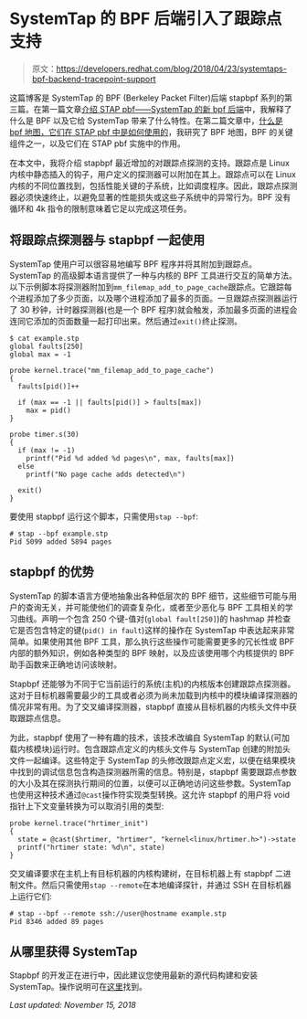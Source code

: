 # SystemTap 的 BPF 后端引入了跟踪点支持

> 原文：<https://developers.redhat.com/blog/2018/04/23/systemtaps-bpf-backend-tracepoint-support>

这篇博客是 SystemTap 的 BPF (Berkeley Packet Filter)后端 stapbpf 系列的第三篇。在第一篇文章[介绍 STAP pbf——SystemTap 的新 bpf 后端](https://developers.redhat.com/blog/2017/12/13/introducing-stapbpf-systemtaps-new-bpf-backend/)中，我解释了什么是 BPF 以及它给 SystemTap 带来了什么特性。在第二篇文章中，[什么是 bpf 地图，它们在 STAP pbf 中是如何使用的](https://developers.redhat.com/blog/2017/12/15/bpf-maps-used-stapbpf/)，我研究了 BPF 地图，BPF 的关键组件之一，以及它们在 STAP pbf 实施中的作用。

在本文中，我将介绍 stapbpf 最近增加的对跟踪点探测的支持。跟踪点是 Linux 内核中静态插入的钩子，用户定义的探测器可以附加在其上。跟踪点可以在 Linux 内核的不同位置找到，包括性能关键的子系统，比如调度程序。因此，跟踪点探测器必须快速终止，以避免显著的性能损失或这些子系统中的异常行为。BPF 没有循环和 4k 指令的限制意味着它足以完成这项任务。

## 将跟踪点探测器与 stapbpf 一起使用

SystemTap 使用户可以很容易地编写 BPF 程序并将其附加到跟踪点。SystemTap 的高级脚本语言提供了一种与内核的 BPF 工具进行交互的简单方法。以下示例脚本将探测器附加到`mm_filemap_add_to_page_cache`跟踪点。它跟踪每个进程添加了多少页面，以及哪个进程添加了最多的页面。一旦跟踪点探测器运行了 30 秒钟，计时器探测器(也是一个 BPF 程序)就会触发，添加最多页面的进程会连同它添加的页面数量一起打印出来。然后通过`exit()`终止探测。

```
$ cat example.stp
global faults[250]
global max = -1

probe kernel.trace("mm_filemap_add_to_page_cache")
{
  faults[pid()]++

  if (max == -1 || faults[pid()] > faults[max])
    max = pid()
}

probe timer.s(30)
{
  if (max != -1)
    printf("Pid %d added %d pages\n", max, faults[max])
  else
    printf("No page cache adds detected\n")

  exit()
}

```

要使用 stapbpf 运行这个脚本，只需使用`stap --bpf`:

```
# stap --bpf example.stp
Pid 5099 added 5894 pages

```

## stapbpf 的优势

SystemTap 的脚本语言方便地抽象出各种低层次的 BPF 细节，这些细节可能与用户的查询无关，并可能使他们的调查复杂化，或者至少恶化与 BPF 工具相关的学习曲线。声明一个包含 250 个键-值对(`global fault[250]`)的 hashmap 并检查它是否包含特定的键(`pid() in fault`)这样的操作在 SystemTap 中表达起来非常简单。如果使用其他 BPF 工具，那么执行这些操作可能需要更多的冗长性或 BPF 内部的额外知识，例如各种类型的 BPF 映射，以及应该使用哪个内核提供的 BPF 助手函数来正确地访问该映射。

Stapbpf 还能够为不同于它当前运行的系统(主机)的内核版本创建跟踪点探测器。这对于目标机器需要最少的工具或者必须为尚未加载到内核中的模块编译探测器的情况非常有用。为了交叉编译探测器，stapbpf 直接从目标机器的内核头文件中获取跟踪点信息。

为此，stapbpf 使用了一种有趣的技术，该技术改编自 SystemTap 的默认(可加载内核模块)运行时。包含跟踪点定义的内核头文件与 SystemTap 创建的附加头文件一起编译。这些特定于 SystemTap 的头修改跟踪点定义宏，以便在结果模块中找到的调试信息包含构造探测器所需的信息。特别是，stapbpf 需要跟踪点参数的大小及其在探测执行期间的位置，以便可以正确地访问这些参数。SystemTap 也使用这种技术通过`@cast`操作符实现类型转换。这允许 stapbpf 的用户将 void 指针上下文变量转换为可以取消引用的类型:

```
probe kernel.trace("hrtimer_init")
{
  state = @cast($hrtimer, "hrtimer", "kernel<linux/hrtimer.h>")->state
  printf("hrtimer state: %d\n", state)
}
```

交叉编译要求在主机上有目标机器的内核构建树，在目标机器上有 stapbpf 二进制文件。然后只需使用`stap --remote`在本地编译探针，并通过 SSH 在目标机器上运行它们:

```
# stap --bpf --remote ssh://user@hostname example.stp
Pid 8346 added 89 pages

```

## 从哪里获得 SystemTap

Stapbpf 的开发正在进行中，因此建议您使用最新的源代码构建和安装 SystemTap。操作说明可在[这里](https://sourceware.org/git/?p=systemtap.git;a=blob_plain;f=README;hb=HEAD)找到。

*Last updated: November 15, 2018*